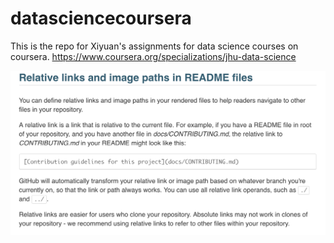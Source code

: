 # datasciencecoursera
This is the repo for Xiyuan's assignments for data science courses on coursera.
https://www.coursera.org/specializations/jhu-data-science 

<img src="https://raw.githubusercontent.com/XiyuanHu/datasciencecoursera/tt/Screen%20Shot%202018-01-12%20at%202.16.31%20AM.png"/>
